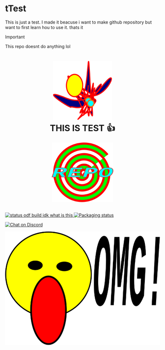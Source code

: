 # tTest
This is just a test. I made it beacuse i want to make github repository but want to first learn hou to use it. thats it

> [!IMPORTANT]
> This repo doesnt do anything lol


 <h1 align="center">
  <img src="icons/testicon1.svg" alt="icon1" width="192" height="192"/>
  <br>
  THIS IS TEST 👍
</h1>


<p align="center">
  <a href="https://github.com/mimikunda/test">
    <img width="200" alt="this repo" src="icons/myrepo.svg"/>
  </a>
  <br>
</p>

<br>


  <a href="https://github.com/GradienceTeam/Gradience/actions/workflows/build.yml">
    <img alt="status odf build idk what is this" src="https://github.com/mimikunda/test/actions/workflows/build.yml/badge.svg"/>
  </a>

  <a href="https://repology.org/project/test/versions">
    <img alt="Packaging status" src="https://repology.org/badge/tiny-repos/test.svg">
  </a>
</p>



  <a href="https://discord.com/invite/#">
    <img alt="Chat on Discord" src="https://dcbadge.vercel.app/api/server/#?style=flat&theme=default-inverted"/>
  </a>
</p>

<p align="center">
  <a href="test">
    <img alt="this is a badge or smth" src="icons/badge1.svg"/>
  </a>
</p>

